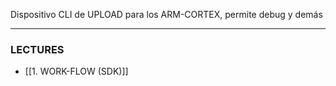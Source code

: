 Dispositivo CLI de UPLOAD para los ARM-CORTEX, permite debug y demás


---
### LECTURES
- [[1. WORK-FLOW (SDK)]]